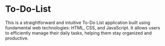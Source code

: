 # To-Do-List
This is a straightforward and intuitive To-Do List application built using fundamental web technologies: HTML, CSS, and JavaScript. It allows users to efficiently manage their daily tasks, helping them stay organized and productive.
